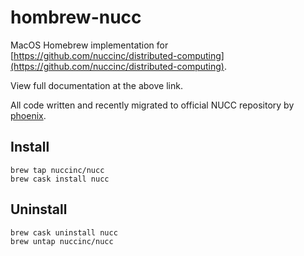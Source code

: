 # hombrew-nucc

MacOS Homebrew implementation for [https://github.com/nuccinc/distributed-computing](https://github.com/nuccinc/distributed-computing).

View full documentation at the above link.

All code written and recently migrated to official NUCC repository by [phoenix](https://github.com/phx).

## Install
```
brew tap nuccinc/nucc
brew cask install nucc
```

## Uninstall
```
brew cask uninstall nucc
brew untap nuccinc/nucc
```
